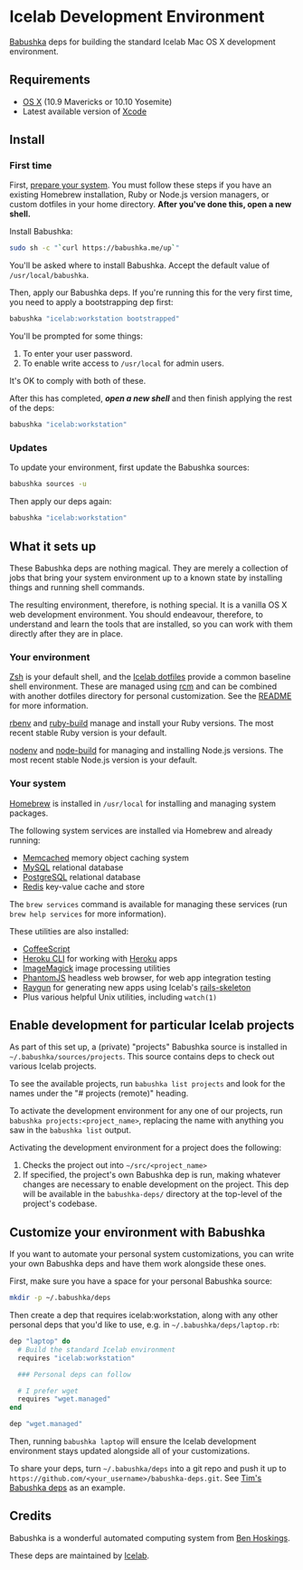 # Icelab Development Environment

[Babushka](http://babushka.me) deps for building the standard Icelab Mac OS X development environment.

## Requirements

* [OS X](http://www.apple.com/osx/) (10.9 Mavericks or 10.10 Yosemite)
* Latest available version of [Xcode](https://developer.apple.com/xcode/)

## Install

### First time

First, [prepare your system](docs/preparing-your-system.md). You must follow these steps if you have an existing Homebrew installation, Ruby or Node.js version managers, or custom dotfiles in your home directory. **After you've done this, open a new shell.**

Install Babushka:

```sh
sudo sh -c "`curl https://babushka.me/up`"
```

You'll be asked where to install Babushka. Accept the default value of `/usr/local/babushka`.

Then, apply our Babushka deps. If you're running this for the very first time, you need to apply a bootstrapping dep first:

```sh
babushka "icelab:workstation bootstrapped"
```

You'll be prompted for some things:

1. To enter your user password.
2. To enable write access to `/usr/local` for admin users.

It's OK to comply with both of these.

After this has completed, _**open a new shell**_ and then finish applying the rest of the deps:

```sh
babushka "icelab:workstation"
```

### Updates

To update your environment, first update the Babushka sources:

```sh
babushka sources -u
```

Then apply our deps again:

```sh
babushka "icelab:workstation"
```

## What it sets up

These Babushka deps are nothing magical. They are merely a collection of jobs that bring your system environment up to a known state by installing things and running shell commands.

The resulting environment, therefore, is nothing special. It is a vanilla OS X web development environment. You should endeavour, therefore, to understand and learn the tools that are installed, so you can work with them directly after they are in place.

### Your environment

[Zsh](http://www.zsh.org) is your default shell, and the [Icelab dotfiles](https://github.com/icelab/dotfiles) provide a common baseline shell environment. These are managed using [rcm](http://thoughtbot.github.io/rcm/) and can be combined with another dotfiles directory for personal customization. See the [README](https://github.com/icelab/dotfiles) for more information.

[rbenv](https://github.com/sstephenson/rbenv) and [ruby-build](https://github.com/sstephenson/ruby-build) manage and install your Ruby versions. The most recent stable Ruby version is your default.

[nodenv](https://github.com/OiNutter/nodenv) and [node-build](https://github.com/OiNutter/node-build) for managing and installing Node.js versions. The most recent stable Node.js version is your default.

### Your system

[Homebrew](http://brew.sh) is installed in `/usr/local` for installing and managing system packages.

The following system services are installed via Homebrew and already running:

* [Memcached](http://memcached.org) memory object caching system
* [MySQL](http://www.mysql.com) relational database
* [PostgreSQL](http://www.postgresql.org) relational database
* [Redis](http://redis.io) key-value cache and store

The `brew services` command is available for managing these services (run `brew help services` for more information).

These utilities are also installed:

* [CoffeeScript](http://coffeescript.org)
* [Heroku CLI](https://github.com/heroku/heroku) for working with [Heroku](http://heroku.com) apps
* [ImageMagick](http://www.imagemagick.org) image processing utilities
* [PhantomJS](http://phantomjs.org) headless web browser, for web app integration testing
* [Raygun](https://github.com/carbonfive/raygun) for generating new apps using Icelab's [rails-skeleton](https://github.com/icelab/rails-skeleton)
* Plus various helpful Unix utilities, including `watch(1)`

## Enable development for particular Icelab projects

As part of this set up, a (private) "projects" Babushka source is installed in `~/.babushka/sources/projects`. This source contains deps to check out various Icelab projects.

To see the available projects, run `babushka list projects` and look for the names under the "# projects (remote)" heading.

To activate the development environment for any one of our projects, run `babushka projects:<project_name>`, replacing the name with anything you saw in the `babushka list` output.

Activating the development environment for a project does the following:

1. Checks the project out into `~/src/<project_name>`
2. If specified, the project's own Babushka dep is run, making whatever changes are necessary to enable development on the project. This dep will be available in the `babushka-deps/` directory at the top-level of the project's codebase.

## Customize your environment with Babushka

If you want to automate your personal system customizations, you can write your own Babushka deps and have them work alongside these ones.

First, make sure you have a space for your personal Babushka source:

```sh
mkdir -p ~/.babushka/deps
```

Then create a dep that requires icelab:workstation, along with any other personal deps that you'd like to use, e.g. in `~/.babushka/deps/laptop.rb`:

```ruby
dep "laptop" do
  # Build the standard Icelab environment
  requires "icelab:workstation"

  ### Personal deps can follow

  # I prefer wget
  requires "wget.managed"
end

dep "wget.managed"
```

Then, running `babushka laptop` will ensure the Icelab development environment stays updated alongside all of your customizations.

To share your deps, turn `~/.babushka/deps` into a git repo and push it up to `https://github.com/<your_username>/babushka-deps.git`. See [Tim's Babushka deps](https://github.com/timriley/babushka-deps) as an example.

## Credits

Babushka is a wonderful automated computing system from [Ben Hoskings](http://github.com/benhoskings).

These deps are maintained by [Icelab](http://icelab.com.au/).
